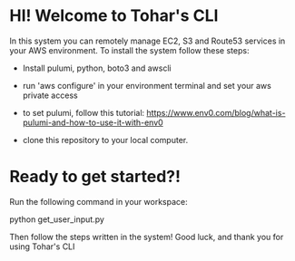 
# HI! Welcome to Tohar's CLI
In this system you can remotely manage EC2, S3 and Route53 services in your AWS environment.
To install the system follow these steps:

- Install pulumi, python, boto3 and awscli

- run 'aws configure' in your environment terminal and set your aws private access

- to set pulumi, follow this tutorial: https://www.env0.com/blog/what-is-pulumi-and-how-to-use-it-with-env0

- clone this repository to your local computer.

# Ready to get started?!

Run the following command in your workspace:

python get_user_input.py

Then follow the steps written in the system!
Good luck, and thank you for using Tohar's CLI



